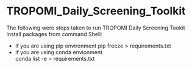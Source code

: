 # TROPOMI_Daily_Screening_Toolkit

The following were steps taken to run TROPOMI Daily Screening Tookit
Install packages from command Shell: 
- if you are using pip environment 
pip freeze > requirements.txt
- if you are using conda envionment  
conda list -e > requirements.txt   

